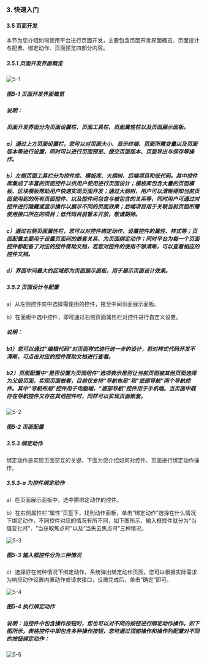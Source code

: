 ### 3. 快速入门

#### 3.5 页面开发

本节为您介绍如何使用平台进行页面开发，主要包含页面开发界面概览、页面设计与配置、绑定动作、页面预览四部分内容。

##### 3.5.1 页面开发界面概览

![5-1](https://www.feisuanyz.com/fspage/ksrm/ksrm_4_1.png)

##### 图5-1 页面开发界面概览

##### 说明：

##### 页面开发界面分为页面设置栏、页面工具栏、页面属性栏以及页面展示面板。

##### a）通过上方页面设置栏，您可以对页面大小、显示终端、页面所需变量以及页面版本等进行设置，同时可以进行页面预览、提交页面版本、页面导出与保存等操作。

##### b）左侧页面工具栏分为控件库、模板库、大纲树、后端项目和低代码。其中控件库集成了丰富的页面控件以供用户使用进行页面设计；模板库包含大量的页面模板、区块模板帮助用户快速实现页面开发；通过大纲树，用户可以清晰得知当前页面使用到的所有页面控件、以及控件间包含与被包含的关系等，同时用户可通过对控件进行隐藏或显示操作以展示不同的页面效果；后端项目用于关联当前页面所需使用接口所在的项目；低代码目前暂未开放，敬请期待。

##### c）通过右侧页面属性栏，您可以对控件绑定动作，设置控件的属性、样式等；页面配置主要用于设置页面间的嵌套关系、为页面绑定动作；同时平台为每一个页面控件都配备了对应的控件帮助文档，若您对控件的使用不够清晰，可以查看相应的控件文档。

##### d）界面中间最大的区域即为页面展示面板，用于展示页面设计效果。

##### 3.5.2 页面设计与配置

a）从左侧控件库中选择需使用的控件，拖至中间页面展示面板。

b）在面板中选中控件，即可通过右侧页面属性栏对控件进行自定义设置。

##### 说明：

##### b1）您可以通过“编辑代码”对页面样式进行进一步的设计，若对样式代码开发不清晰，可点击对应的控件帮助文档进行查看。

##### b2）页面配置中“是否设置为页面组件”选项表示是否让当前页面被其他页面选择为父级页面，实现页面嵌套，目前仅支持“导航布局”和“底部导航”两个导航控件。其中“导航布局”控件用于电脑端，“底部导航”控件用于手机端。当页面中既存在导航控件又存在其他控件时，同样可以实现页面嵌套。

![5-2](https://www.feisuanyz.com/fspage/ksrm/ksrm_4_2.png)

##### 图5-2 页面配置

##### 3.5.3 绑定动作

绑定动作是实现页面交互的关键，下面为您介绍如何对控件、页面进行绑定动作操作。

##### 3.5.3-a 为控件绑定动作

a）在页面展示面板中，选中需绑定动作的控件。

b）在右侧属性栏“属性”页签下，找到动作面板，单击“绑定动作”选择在什么情况下绑定动作，不同控件对应的情况有所不同，如下图所示，输入框控件就分为“当值变化时”、“当获取焦点时”以及“当失去焦点时”三种情况。

![5-3](https://www.feisuanyz.com/fspage/ksrm/ksrm_4_3.png)

##### 图5-3 输入框控件分为三种情况

c）选择好在何种情况下绑定动作，系统弹出绑定动作页面，您可以根据实际需求为响应动作设置内置动作或请求接口，设置完成后，单击“确定”即可。

![5-4](https://www.feisuanyz.com/fspage/ksrm/ksrm_4_4.png)

##### 图5-4 执行绑定动作

##### 说明：当控件中包含操作按钮时，您也可以对不同的按钮进行绑定动作操作，如下图所示，表格控件中即包含多种操作按钮，您可通过顶部操作和操作列配置对不同的按钮绑定动作：

![5-5](https://www.feisuanyz.com/fspage/ksrm/ksrm_4_5.png)
